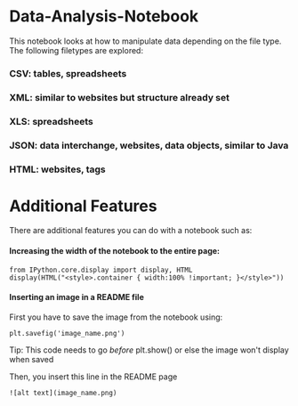 # Data-Analysis-Notebook



This notebook looks at how to manipulate data depending on the file type. The following filetypes are explored: 

### **CSV**: tables, spreadsheets

### **XML**: similar to websites but structure already set

### **XLS**: spreadsheets

### **JSON**: data interchange, websites, data objects, similar to Java

### **HTML**: websites, tags




# Additional Features

There are additional features you can do with a notebook such as:


#### Increasing the width of the notebook to the entire page: 

    from IPython.core.display import display, HTML
    display(HTML("<style>.container { width:100% !important; }</style>"))
    

#### Inserting an image in a README file

First you have to save the image from the notebook using: 

    plt.savefig('image_name.png')
    
Tip: This code needs to go *before* plt.show() or else the image won't display when saved

Then, you insert this line in the README page

    ![alt text](image_name.png)

